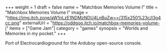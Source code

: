 +++
weight = 1
draft = false
name = "Matchbox Memories Volume I"
title = "Matchbox Memories Volume I"
image = "https://img.itch.zone/aW1nLzE1NDMzNDU4LnBuZw==/315x250%23c/l3g4cc.png"
externalUrl = "https://oddgoo.itch.io/matchbox-memories-volume-i"
items = ["Game Jam"]
category = "games"
synopsis = "Worlds and Memories in my pocket."
+++

Port of Electrocardioground for the Arduboy open-source console.

